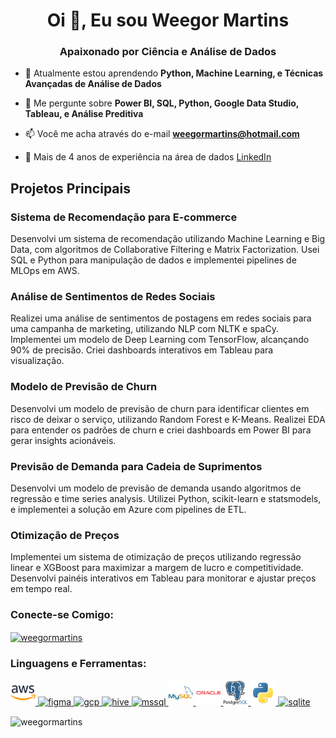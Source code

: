 <h1 align="center">Oi 👋, Eu sou Weegor Martins</h1>
<h3 align="center">Apaixonado por Ciência e Análise de Dados</h3>

- 🌱 Atualmente estou aprendendo **Python, Machine Learning, e Técnicas Avançadas de Análise de Dados**

- 💬 Me pergunte sobre **Power BI, SQL, Python, Google Data Studio, Tableau, e Análise Preditiva**

- 📫 Você me acha através do e-mail **weegormartins@hotmail.com**

- 📄 Mais de 4 anos de experiência na área de dados [LinkedIn](https://www.linkedin.com/in/weegormartins/)

## Projetos Principais

### Sistema de Recomendação para E-commerce
Desenvolvi um sistema de recomendação utilizando Machine Learning e Big Data, com algoritmos de Collaborative Filtering e Matrix Factorization. Usei SQL e Python para manipulação de dados e implementei pipelines de MLOps em AWS.

### Análise de Sentimentos de Redes Sociais
Realizei uma análise de sentimentos de postagens em redes sociais para uma campanha de marketing, utilizando NLP com NLTK e spaCy. Implementei um modelo de Deep Learning com TensorFlow, alcançando 90% de precisão. Criei dashboards interativos em Tableau para visualização.

### Modelo de Previsão de Churn
Desenvolvi um modelo de previsão de churn para identificar clientes em risco de deixar o serviço, utilizando Random Forest e K-Means. Realizei EDA para entender os padrões de churn e criei dashboards em Power BI para gerar insights acionáveis.

### Previsão de Demanda para Cadeia de Suprimentos
Desenvolvi um modelo de previsão de demanda usando algoritmos de regressão e time series analysis. Utilizei Python, scikit-learn e statsmodels, e implementei a solução em Azure com pipelines de ETL.

### Otimização de Preços
Implementei um sistema de otimização de preços utilizando regressão linear e XGBoost para maximizar a margem de lucro e competitividade. Desenvolvi painéis interativos em Tableau para monitorar e ajustar preços em tempo real.

<h3 align="left">Conecte-se Comigo:</h3>
<p align="left">
<a href="https://linkedin.com/in/weegormartins" target="blank"><img align="center" src="https://raw.githubusercontent.com/rahuldkjain/github-profile-readme-generator/master/src/images/icons/Social/linked-in-alt.svg" alt="weegormartins" height="30" width="40" /></a>
</p>

<h3 align="left">Linguagens e Ferramentas:</h3>
<p align="left"> 
<a href="https://aws.amazon.com" target="_blank" rel="noreferrer"> <img src="https://raw.githubusercontent.com/devicons/devicon/master/icons/amazonwebservices/amazonwebservices-original-wordmark.svg" alt="aws" width="40" height="40"/> </a> 
<a href="https://www.figma.com/" target="_blank" rel="noreferrer"> <img src="https://www.vectorlogo.zone/logos/figma/figma-icon.svg" alt="figma" width="40" height="40"/> </a> 
<a href="https://cloud.google.com" target="_blank" rel="noreferrer"> <img src="https://www.vectorlogo.zone/logos/google_cloud/google_cloud-icon.svg" alt="gcp" width="40" height="40"/> </a> 
<a href="https://hive.apache.org/" target="_blank" rel="noreferrer"> <img src="https://www.vectorlogo.zone/logos/apache_hive/apache_hive-icon.svg" alt="hive" width="40" height="40"/> </a> 
<a href="https://www.microsoft.com/en-us/sql-server" target="_blank" rel="noreferrer"> <img src="https://www.svgrepo.com/show/303229/microsoft-sql-server-logo.svg" alt="mssql" width="40" height="40"/> </a> 
<a href="https://www.mysql.com/" target="_blank" rel="noreferrer"> <img src="https://raw.githubusercontent.com/devicons/devicon/master/icons/mysql/mysql-original-wordmark.svg" alt="mysql" width="40" height="40"/> </a> 
<a href="https://www.oracle.com/" target="_blank" rel="noreferrer"> <img src="https://raw.githubusercontent.com/devicons/devicon/master/icons/oracle/oracle-original.svg" alt="oracle" width="40" height="40"/> </a> 
<a href="https://www.postgresql.org" target="_blank" rel="noreferrer"> <img src="https://raw.githubusercontent.com/devicons/devicon/master/icons/postgresql/postgresql-original-wordmark.svg" alt="postgresql" width="40" height="40"/> </a> 
<a href="https://www.python.org" target="_blank" rel="noreferrer"> <img src="https://raw.githubusercontent.com/devicons/devicon/master/icons/python/python-original.svg" alt="python" width="40" height="40"/> </a> 
<a href="https://www.sqlite.org/" target="_blank" rel="noreferrer"> <img src="https://www.vectorlogo.zone/logos/sqlite/sqlite-icon.svg" alt="sqlite" width="40" height="40"/> </a> 
</p>

<p><img align="center" src="https://github-readme-stats.vercel.app/api/top-langs?username=weegormartins&show_icons=true&locale=en&layout=compact" alt="weegormartins" /></p>

